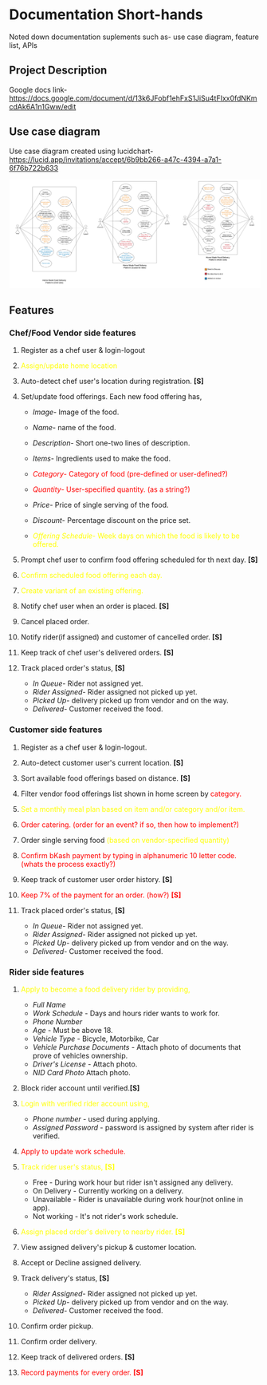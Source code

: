 # Documentation Short-hands

Noted down documentation suplements such as- use case diagram, feature list, APIs  

## Project Description

Google docs link-  
https://docs.google.com/document/d/13k6JFobf1ehFxS1JiSu4tFIxx0fdNKmcdAk6A1n1Gww/edit  

## Use case diagram

Use case diagram created using lucidchart-  
https://lucid.app/invitations/accept/6b9bb266-a47c-4394-a7a1-6f76b722b633  

![use case diagram](./use_case_diagram.png)  

## Features

### **Chef/Food Vendor side features**
  
1. Register as a chef user & login-logout  

2. <span style="color:yellow">Assign/update home location</span>  

3. Auto-detect chef user's location during registration. **[S]**

4. Set/update food offerings. Each new food offering has,
    - *Image*- Image of the food.  

    - *Name*- name of the food.

    - *Description*- Short one-two lines of description.  

    - *Items*- Ingredients used to make the food.  
  
    - <span style="color:red">*Category*- Category of food (pre-defined or user-defined?)</span>  

    - <span style="color:red">*Quantity*- User-specified quantity. (as a string?)</span>

    - *Price*- Price of single serving of the food.  

    - *Discount*- Percentage discount on the price set.  

    - <span style="color:yellow">*Offering Schedule*- Week days on which the food is likely to be offered.<span>  

5. Prompt chef user to confirm food offering scheduled for th next day. **[S]**  

6. <span style="color:yellow">Confirm scheduled food offering each day.</span>  

7. <span style="color:yellow">Create variant of an existing offering.</span>  

8. Notify chef user when an order is placed. **[S]**  

9. Cancel placed order.  

10. Notify rider(if assigned) and customer of cancelled order. **[S]**  

11. Keep track of chef user's delivered orders. **[S]**  

12. Track placed order's status, **[S]**
    - *In Queue*- Rider not assigned yet.  
    - *Rider Assigned*- Rider assigned not picked up yet.  
    - *Picked Up*- delivery picked up from vendor and on the way.
    - *Delivered*- Customer received the food.

### **Customer side features**

1. Register as a chef user & login-logout.  

2. Auto-detect customer user's current location. **[S]**  

3. Sort available food offerings based on distance. **[S]**  

4. Filter vendor food offerings list shown in home screen by <span style="color:red">category<span>.  

5. <span style="color:yellow">Set a monthly meal plan based on item and/or category and/or item.</span>  

6. <span style="color:red">Order catering. (order for an event? if so, then how to implement?)<span>  

7. Order single serving food <span style="color:yellow">(based on vendor-specified quantity<span>)  

8. <span style="color:red">Confirm bKash payment by typing in alphanumeric 10 letter code. (whats the process exactly?)<span>  

9. Keep track of customer user order history. **[S]**  

10. <span style="color:red">Keep 7% of the payment for an order. (how?)<span> **[S]**  

11. Track placed order's status, **[S]**  
    - *In Queue*- Rider not assigned yet.  
    - *Rider Assigned*- Rider assigned not picked up yet.  
    - *Picked Up*- delivery picked up from vendor and on the way.
    - *Delivered*- Customer received the food.

### **Rider side features**
  
1. <span style="color:yellow">Apply to become a food delivery rider by providing,<span>  
    - *Full Name*  
    - *Work Schedule* - Days and hours rider wants to work for.
    - *Phone Number*  
    - *Age* - Must be above 18.  
    - *Vehicle Type* - Bicycle, Motorbike, Car
    - *Vehicle Purchase Documents* - Attach photo of documents that prove of vehicles ownership.
    - *Driver's License* - Attach photo.
    - *NID Card Photo* Attach photo.

2. Block rider account until verified.**[S]**  

3. <span style="color:yellow">Login with verified rider account using,<span>
   - *Phone number* - used during applying.
   - *Assigned Password* - password is assigned by system after rider is verified.  

4. <span style="color:red">Apply to update work schedule.<span>  

5. <span style="color:yellow">Track rider user's status,<span> **[S]**
   - Free - During work hour but rider isn't assigned any delivery.  
   - On Delivery - Currently working on a delivery.  
   - Unavailable - Rider is unavailable during work hour(not online in app).  
   - Not working - It's not rider's work schedule.  

6. <span style="color:yellow">Assign placed order's delivery to nearby rider.<span> **[S]**  

7. View assigned delivery's pickup & customer location.  

8. Accept or Decline assigned delivery.  

9. Track delivery's status, **[S]**
    - *Rider Assigned*- Rider assigned not picked up yet.  
    - *Picked Up*- delivery picked up from vendor and on the way.
    - *Delivered*- Customer received the food.  

10. Confirm order pickup.  

11. Confirm order delivery.  

12. Keep track of delivered orders. **[S]**  

13. <span style="color:red">Record payments for every order.<span> **[S]**
